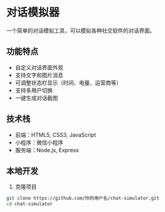 # 对话模拟器

一个简单的对话模拟工具，可以模拟各种社交软件的对话界面。

## 功能特点

- 自定义对话界面外观
- 支持文字和图片消息
- 可调整状态栏显示（时间、电量、运营商等）
- 支持多用户切换
- 一键生成对话截图

## 技术栈

- 前端：HTML5, CSS3, JavaScript
- 小程序：微信小程序
- 服务端：Node.js, Express

## 本地开发

1. 克隆项目
```bash
git clone https://github.com/你的用户名/chat-simulator.git
cd chat-simulator